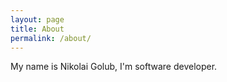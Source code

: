 ```yaml
---
layout: page
title: About
permalink: /about/
---
```


My name is Nikolai Golub, I'm software developer.
